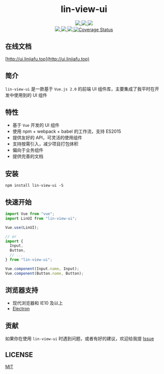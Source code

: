 <div align='center' ><h1 style='font-weight: 700'>lin-view-ui</h1></div>

<p align="center">
  <a href="https://travis-ci.org/c10342/lin-view-ui">
    <img src="https://travis-ci.com/c10342/lin-view-ui.svg?branch=master">
  </a>
    <a href="https://www.npmjs.org/package/lin-view-ui">
    <img src="https://img.shields.io/npm/v/lin-view-ui.svg">
  </a>
    <a href="https://npmcharts.com/compare/lin-view-ui?minimal=true">
    <img src="http://img.shields.io/npm/dm/lin-view-ui.svg">
  </a>
  <br>
  <a href="http://img.badgesize.io/https://unpkg.com/lin-view-ui/lib/index.js?compression=gzip&label=gzip%20size:%20JS">
    <img src="http://img.badgesize.io/https://unpkg.com/lin-view-ui/lib/index.js?compression=gzip&label=gzip%20size:%20JS">
  </a>
  <a href="http://img.badgesize.io/https://unpkg.com/lin-view-ui/lib/style.css?compression=gzip&label=gzip%20size:%20CSS">
    <img src="http://img.badgesize.io/https://unpkg.com/lin-view-ui/lib/style.css?compression=gzip&label=gzip%20size:%20CSS">
  </a>
  <a href="LICENSE">
    <img src="https://img.shields.io/badge/License-MIT-yellow.svg">
  </a>
  <a href='https://coveralls.io/github/c10342/lin-view-ui?branch=master'>
    <img src='https://coveralls.io/repos/github/c10342/lin-view-ui/badge.svg?branch=master' alt='Coverage Status' />
  </a>
</p>

## 在线文档

[http://ui.linjiafu.top](http://ui.linjiafu.top)

## 简介

`lin-view-ui` 是一款基于 `Vue.js 2.0` 的前端 UI 组件库，主要集成了我平时在开发中使用到的 UI 组件

## 特性

- 基于 `Vue` 开发的 UI 组件
- 使用 npm + webpack + babel 的工作流，支持 ES2015
- 提供友好的 API，可灵活的使用组件
- 支持按需引入，减少项目打包体积
- 偏向于业务组件
- 提供完善的文档

## 安装

```
npm install lin-view-ui -S
```

## 快速开始

```javascript
import Vue from "vue";
import LinUI from "lin-view-ui";

Vue.use(LinUI);

// or
import {
  Input,
  Button,
  // ...
} from "lin-view-ui";

Vue.component(Input.name, Input);
Vue.component(Button.name, Button);
```

## 浏览器支持

- 现代浏览器和 IE10 及以上
- [Electron](http://electron.atom.io/)

## 贡献

如果你在使用 `lin-view-ui` 时遇到问题，或者有好的建议，欢迎给我提 [Issue](https://github.com/c10342/lin-view-ui/issues)

## LICENSE

[MIT](LICENSE)
